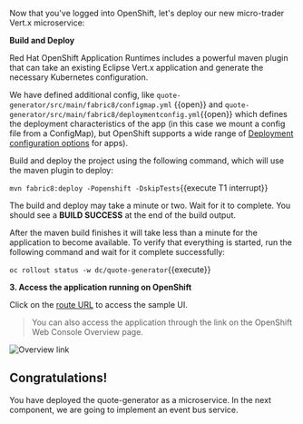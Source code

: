 Now that you've logged into OpenShift, let's deploy our new micro-trader Vert.x microservice:

**Build and Deploy**

Red Hat OpenShift Application Runtimes includes a powerful maven plugin that can take an
existing Eclipse Vert.x application and generate the necessary Kubernetes configuration.

We have defined additional config, like ``quote-generator/src/main/fabric8/configmap.yml`` {{open}} and ``quote-generator/src/main/fabric8/deploymentconfig.yml``{{open}} which defines
the deployment characteristics of the app (in this case we mount a config file from a ConfigMap), but OpenShift supports a wide range of [Deployment configuration options](https://docs.openshift.org/latest/architecture/core_concepts/deployments.html) for apps).

Build and deploy the project using the following command, which will use the maven plugin to deploy:

`mvn fabric8:deploy -Popenshift -DskipTests`{{execute T1 interrupt}}

The build and deploy may take a minute or two. Wait for it to complete. You should see a **BUILD SUCCESS** at the
end of the build output.

After the maven build finishes it will take less than a minute for the application to become available.
To verify that everything is started, run the following command and wait for it complete successfully:

`oc rollout status -w dc/quote-generator`{{execute}}

**3. Access the application running on OpenShift**

 Click on the
[route URL](http://cart-cart.[[HOST_SUBDOMAIN]]-80-[[KATACODA_HOST]].environments.katacoda.com)
to access the sample UI.

> You can also access the application through the link on the OpenShift Web Console Overview page.

![Overview link](../assets/rhoar-vertx/routelink.png)


## Congratulations!

You have deployed the quote-generator as a microservice. In the next component, we are going to implement an event bus service. 
